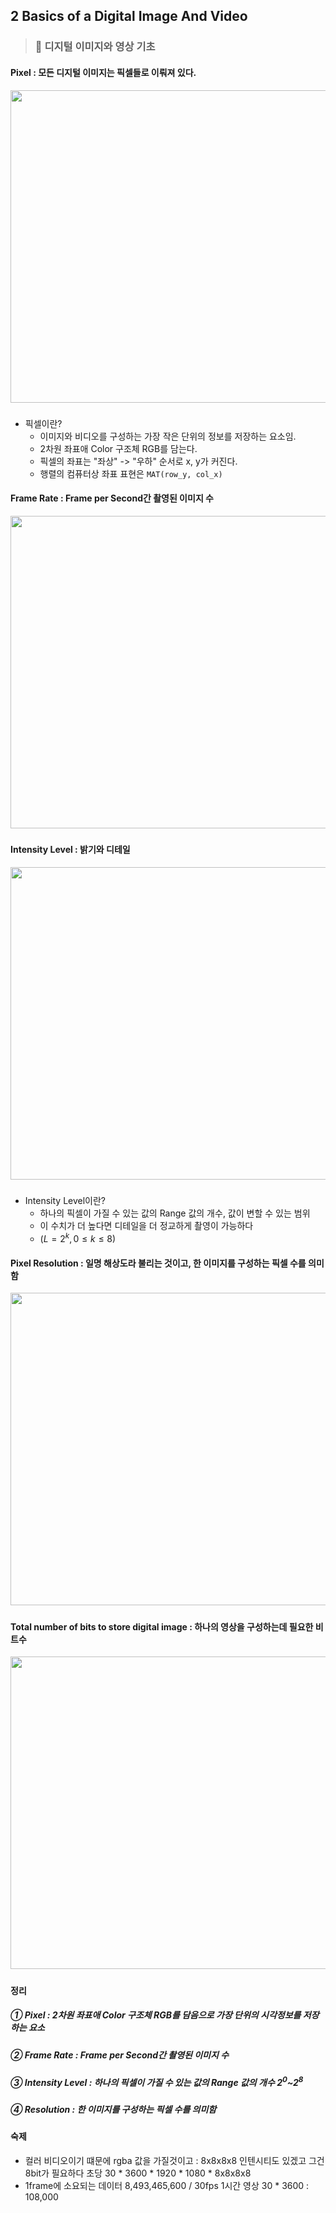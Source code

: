## 2 Basics of a Digital Image And Video

> ### 📄 디지털 이미지와 영상 기초

#### Pixel : 모든 디지털 이미지는 픽셀들로 이뤄져 있다.
<div align=center>
    <img src="image/2025-03-08-16-29-04.png" width=800px height=500px>
    <h5></h5>
</div>

* 픽셀이란?
  * 이미지와 비디오를 구성하는 가장 작은 단위의 정보를 저장하는 요소임.
  * 2차원 좌표애 Color 구조체 RGB를 담는다.
  * 픽셀의 좌표는 "좌상" -> "우하" 순서로 x, y가 커진다.
  * 행렬의 컴퓨터상 좌표 표현은 `MAT(row_y, col_x)`

#### Frame Rate : Frame per Second간 촬영된 이미지 수
<div align=center>
    <img src="image/2025-03-08-16-31-44.png" width=800px height=500px>
    <h5></h5>
</div>


#### Intensity Level : 밝기와 디테일

<div align=center>
    <img src="image/2025-03-08-16-35-00.png" width=800px height=500px>
    <h5></h5>
</div>

* Intensity Level이란?
    * 하나의 픽셀이 가질 수 있는 값의 Range 값의 개수, 값이 변할 수 있는 범위
    * 이 수치가 더 높다면 디테일을 더 정교하게 촬영이 가능하다
    * $(L = 2^{k}, 0 \le k \le 8)$

#### Pixel Resolution : 일명 해상도라 불리는 것이고, 한 이미지를 구성하는 픽셀 수를 의미함

<div align=center>
    <img src="image/2025-03-08-16-38-02.png" width=800px height=500px>
    <h5></h5>
</div>


#### Total number of bits to store digital image : 하나의 영상을 구성하는데 필요한 비트수
<div align=center>
    <img src="image/2025-03-08-16-39-29.png" width=800px height=500px>
    <h5></h5>
</div>

#### 정리

##### ① Pixel : 2차원 좌표애 Color 구조체 RGB를 담음으로 가장 단위의 시각정보를 저장하는 요소
##### ② Frame Rate : Frame per Second간 촬영된 이미지 수
##### ③ Intensity Level : 하나의 픽셀이 가질 수 있는 값의 Range 값의 개수 $2^{0}$~$2^{8}$
##### ④ Resolution : 한 이미지를 구성하는 픽셀 수를 의미함

#### 숙제

* 컬러 비디오이기 떄문에 rgba 값을 가질것이고 : 8x8x8x8 인텐시티도 있겠고 그건 8bit가 필요하다 초당 30 * 3600 * 1920 * 1080 * 8x8x8x8
* 1frame에 소요되는 데이터 8,493,465,600 /  30fps 1시간 영상 30 * 3600 : 108,000
